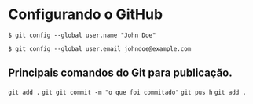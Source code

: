 # Configurando o GitHub

`$ git config --global user.name "John Doe"`

`$ git config --global user.email johndoe@example.com`

## Principais comandos do Git para publicação.

`git add .`
`git git commit -m "o que foi commitado"`
`git pus h`
`git add .`
